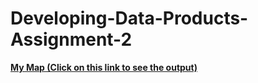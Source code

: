 # Developing-Data-Products-Assignment-2

**<a href ='https://rawcdn.githack.com/StevenZ315/Data-Science-Coursera/2f0dcc87d80adba7ed191fdffe3d81e2706ea7ac/Developing-Data-Products/map.html'> My Map (Click on this link to see the output)</a>**
